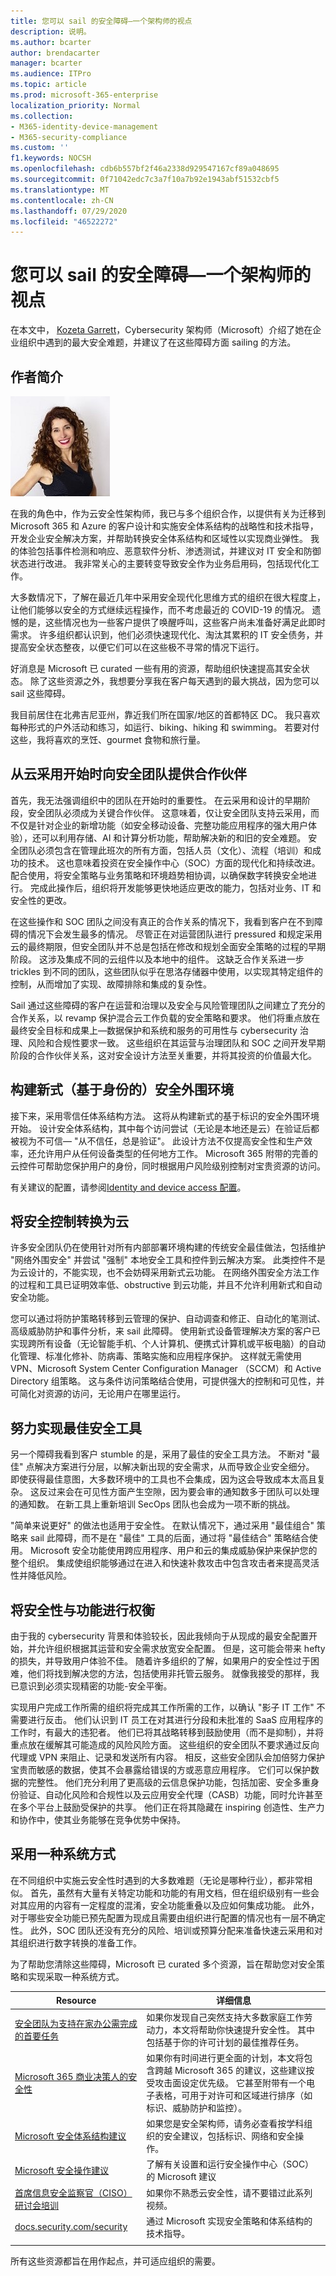 ```yaml
---
title: 您可以 sail 的安全障碍—一个架构师的视点
description: 说明。
ms.author: bcarter
author: brendacarter
manager: bcarter
ms.audience: ITPro
ms.topic: article
ms.prod: microsoft-365-enterprise
localization_priority: Normal
ms.collection:
- M365-identity-device-management
- M365-security-compliance
ms.custom: ''
f1.keywords: NOCSH
ms.openlocfilehash: cdb6b557bf2f46a2338d929547167cf89a048695
ms.sourcegitcommit: 0f71042edc7c3a7f10a7b92e1943abf51532cbf5
ms.translationtype: MT
ms.contentlocale: zh-CN
ms.lasthandoff: 07/29/2020
ms.locfileid: "46522272"
---
```

# <a name="security-hurdles-you-can-sail-over--one-architects-viewpoint"></a>您可以 sail 的安全障碍—一个架构师的视点

在本文中， [Kozeta Garrett](https://www.linkedin.com/in/kozeta-garrett-53013a6/)，Cybersecurity 架构师（Microsoft）介绍了她在企业组织中遇到的最大安全难题，并建议了在这些障碍方面 sailing 的方法。 

## <a name="about-the-author"></a>作者简介

![Kozeta Garrett 照片](../media/solutions-architecture-center/kozeta-garrett-security.jpg) 

在我的角色中，作为云安全性架构师，我已与多个组织合作，以提供有关为迁移到 Microsoft 365 和 Azure 的客户设计和实施安全体系结构的战略性和技术指导，开发企业安全解决方案，并帮助转换安全体系结构和区域性以实现商业弹性。 我的体验包括事件检测和响应、恶意软件分析、渗透测试，并建议对 IT 安全和防御状态进行改进。 我非常关心的主要转变导致安全作为业务启用码，包括现代化工作。

大多数情况下，了解在最近几年中采用安全现代化思维方式的组织在很大程度上，让他们能够以安全的方式继续远程操作，而不考虑最近的 COVID-19 的情况。 遗憾的是，这些情况也为一些客户提供了唤醒呼叫，这些客户尚未准备好满足此即时需求。 许多组织都认识到，他们必须快速现代化、淘汰其累积的 IT 安全债务，并提高安全状态整夜，以便它们可以在这些极不寻常的情况下运行。

好消息是 Microsoft 已 curated 一些有用的资源，帮助组织快速提高其安全状态。 除了这些资源之外，我想要分享我在客户每天遇到的最大挑战，因为您可以 sail 这些障碍。

我目前居住在北弗吉尼亚州，靠近我们所在国家/地区的首都特区 DC。 我只喜欢每种形式的户外活动和练习，如运行、biking、hiking 和 swimming。 若要对付这些，我将喜欢的烹饪、gourmet 食物和旅行量。 


## <a name="partner-with-the-security-team-from-the-start-of-cloud-adoption"></a>从云采用开始时向安全团队提供合作伙伴

首先，我无法强调组织中的团队在开始时的重要性。 在云采用和设计的早期阶段，安全团队必须成为关键合作伙伴。 这意味着，仅让安全团队支持云采用，而不仅是针对企业的新增功能（如安全移动设备、完整功能应用程序的强大用户体验），还可以利用存储、AI 和计算分析功能，帮助解决新的和旧的安全难题。 安全团队必须包含在管理此班次的所有方面，包括人员（文化）、流程（培训）和成功的技术。 这也意味着投资在安全操作中心（SOC）方面的现代化和持续改进。 配合使用，将安全策略与业务策略和环境趋势相协调，以确保数字转换安全地进行。 完成此操作后，组织将开发能够更快地适应更改的能力，包括对业务、IT 和安全性的更改。 

在这些操作和 SOC 团队之间没有真正的合作关系的情况下，我看到客户在不到障碍的情况下会发生最多的情况。 尽管正在对运营团队进行 pressured 和规定采用云的最终期限，但安全团队并不总是包括在修改和规划全面安全策略的过程的早期阶段。 这涉及集成不同的云组件以及本地中的组件。 这缺乏合作关系进一步 trickles 到不同的团队，这些团队似乎在思洛存储器中使用，以实现其特定组件的控制，从而增加了实现、故障排除和集成的复杂性。

Sail 通过这些障碍的客户在运营和治理以及安全与风险管理团队之间建立了充分的合作关系，以 revamp 保护混合云工作负载的安全策略和要求。 他们将重点放在最终安全目标和成果上—数据保护和系统和服务的可用性与 cybersecurity 治理、风险和合规性要求一致。 这些组织在其运营与治理团队和 SOC 之间开发早期阶段的合作伙伴关系，这对安全设计方法至关重要，并将其投资的价值最大化。 

## <a name="build-a-modern-identity-based-security-perimeter"></a>构建新式（基于身份的）安全外围环境

接下来，采用零信任体系结构方法。 这将从构建新式的基于标识的安全外围环境开始。 设计安全体系结构，其中每个访问尝试（无论是本地还是云）在验证后都被视为不可信— "从不信任，总是验证"。 此设计方法不仅提高安全性和生产效率，还允许用户从任何设备类型的任何地方工作。 Microsoft 365 附带的完善的云控件可帮助您保护用户的身份，同时根据用户风险级别控制对宝贵资源的访问。

有关建议的配置，请参阅[Identity and device access 配置](../enterprise/microsoft-365-policies-configurations.md)。 

## <a name="transition-security-controls-to-the-cloud"></a>将安全控制转换为云

许多安全团队仍在使用针对所有内部部署环境构建的传统安全最佳做法，包括维护 "网络外围安全" 并尝试 "强制" 本地安全工具和控件到云解决方案。 此类控件不是为云设计的，不能实现，也不会妨碍采用新式云功能。 在网络外围安全方法工作的过程和工具已证明效率低、obstructive 到云功能，并且不允许利用新式和自动安全功能。

您可以通过将防护策略转移到云管理的保护、自动调查和修正、自动化的笔测试、高级威胁防护和事件分析，来 sail 此障碍。 使用新式设备管理解决方案的客户已实现跨所有设备（无论智能手机、个人计算机、便携式计算机或平板电脑）的自动化管理、标准化修补、防病毒、策略实施和应用程序保护。 这样就无需使用 VPN、Microsoft System Center Configuration Manager （SCCM）和 Active Directory 组策略。 这与条件访问策略结合使用，可提供强大的控制和可见性，并可简化对资源的访问，无论用户在哪里运行。

## <a name="strive-for-best-together-security-tools"></a>努力实现最佳安全工具

另一个障碍我看到客户 stumble 的是，采用了最佳的安全工具方法。 不断对 "最佳" 点解决方案进行分层，以解决新出现的安全需求，从而导致企业安全细分。 即使获得最佳意图，大多数环境中的工具也不会集成，因为这会导致成本太高且复杂。 这反过来会在可见性方面产生空隙，因为要会审的通知数多于团队可以处理的通知数。 在新工具上重新培训 SecOps 团队也会成为一项不断的挑战。

"简单来说更好" 的做法也适用于安全性。 在默认情况下，通过采用 "最佳组合" 策略来 sail 此障碍，而不是在 "最佳" 工具的后面，通过将 "最佳结合" 策略结合使用。 Microsoft 安全功能使用跨应用程序、用户和云的集成威胁保护来保护您的整个组织。 集成使组织能够通过在进入和快速补救攻击中包含攻击者来提高灵活性并降低风险。

## <a name="balance-security-with-functionality"></a>将安全性与功能进行权衡

由于我的 cybersecurity 背景和体验较长，因此我倾向于从现成的最安全配置开始，并允许组织根据其运营和安全需求放宽安全配置。 但是，这可能会带来 hefty 的损失，并导致用户体验不佳。 随着许多组织的了解，如果用户的安全性过于困难，他们将找到解决您的方法，包括使用非托管云服务。 就像我接受的那样，我已意识到必须实现精密的功能-安全平衡。

实现用户完成工作所需的组织将完成其工作所需的工作，以确认 "影子 IT 工作" 不需要进行反击。 他们认识到 IT 员工在对其进行分段和未批准的 SaaS 应用程序的工作时，有最大的违犯者。 他们已将其战略转移到鼓励使用（而不是抑制），并将重点放在缓解其可能造成的风险风险方面。 这些组织的安全团队不要求通过反向代理或 VPN 来阻止、记录和发送所有内容。 相反，这些安全团队会加倍努力保护宝贵而敏感的数据，使其不会暴露给错误的方或恶意应用程序。 它们可以保护数据的完整性。 他们充分利用了更高级的云信息保护功能，包括加密、安全多重身份验证、自动化风险和合规性以及云应用安全代理（CASB）功能，同时允许甚至在多个平台上鼓励受保护的共享。 他们正在将其隐藏在 inspiring 创造性、生产力和协作中，使其业务能够在竞争优势中保持。


## <a name="adopt-a-methodical-approach"></a>采用一种系统方式 

在不同组织中实施云安全性时遇到的大多数难题（无论是哪种行业），都非常相似。 首先，虽然有大量有关特定功能和功能的有用文档，但在组织级别有一些会对其应用的内容有一定程度的混淆，安全功能重叠以及应如何集成功能。 此外，对于哪些安全功能已预先配置为现成且需要由组织进行配置的情况也有一层不确定性。 此外，SOC 团队还没有充分的风险、培训或预算分配来准备快速云采用和对其组织进行数字转换的准备工作。

为了帮助您清除这些障碍，Microsoft 已 curated 多个资源，旨在帮助您对安全策略和实现采取一种系统方式。 


|Resource   |详细信息  |
|---------|---------|
|[安全团队为支持在家办公需完成的首要任务](../security/top-security-tasks-for-remote-work.md)      | 如果你发现自己突然支持大多数家庭工作劳动力，本文将帮助你快速提升安全性。 其中包括基于你的许可计划的最佳推荐任务。    |
|[Microsoft 365 商业决策人的安全性](../security/Microsoft-365-security-for-bdm.md)    | 如果你有时间进行更全面的计划，本文将包含跨越 Microsoft 365 的建议，这些建议按受攻击面设定优先级。 它甚至附带有一个电子表格，可用于对许可和区域进行排序（如标识、威胁防护和监控）。  |
|[Microsoft 安全体系结构建议](https://docs.microsoft.com/security/compass/compass)    | 如果您是安全架构师，请务必查看按学科组织的安全建议，包括标识、网络和安全操作。   |
|[Microsoft 安全操作建议](https://docs.microsoft.com/security/compass/security-operations-videos-and-decks)|了解有关设置和运行安全操作中心（SOC）的 Microsoft 建议 |
|[首席信息安全监察官（CISO）研讨会培训](https://docs.microsoft.com/security/ciso-workshop/ciso-workshop)   | 如果你不熟悉云安全性，请不要错过此系列视频。        |
|[docs.security.com/security](https://docs.microsoft.com/security/)    | 通过 Microsoft 实现安全策略和体系结构的技术指导。        |
| | |

所有这些资源都旨在用作起点，并可适应组织的需要。 

